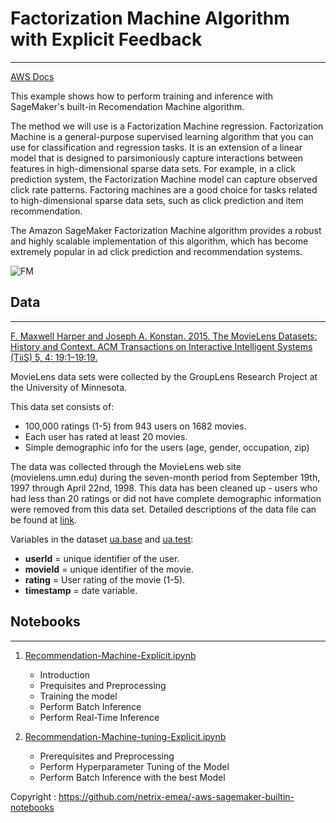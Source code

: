 # Factorization Machine Algorithm with Explicit Feedback #
---
[AWS Docs](https://docs.aws.amazon.com/sagemaker/latest/dg/fact-machines.html)

This example shows how to perform training and inference with SageMaker's built-in Recomendation Machine algorithm.

The method we will use is a Factorization Machine regression. Factorization Machine is a general-purpose supervised learning algorithm that you can use for classification and regression tasks. It is an extension of a linear model that is designed to parsimoniously capture interactions between features in high-dimensional sparse data sets. For example, in a click prediction system, the Factorization Machine model can capture observed click rate patterns. Factoring machines are a good choice for tasks related to high-dimensional sparse data sets, such as click prediction and item recommendation.

The Amazon SageMaker Factorization Machine algorithm provides a robust and highly scalable implementation of this algorithm, which has become extremely popular in ad click prediction and recommendation systems.

![FM](https://cdn-images-1.medium.com/max/1200/1*LIUoxYjroygCiS5UhrMk4w.png)

## Data
---

[F. Maxwell Harper and Joseph A. Konstan. 2015. The MovieLens Datasets: History and Context. ACM Transactions on Interactive Intelligent Systems (TiiS) 5, 4: 19:1–19:19.](https://dl.acm.org/doi/10.1145/2827872)

MovieLens data sets were collected by the GroupLens Research Project at the University of Minnesota.
 
This data set consists of:
* 100,000 ratings (1-5) from 943 users on 1682 movies. 
* Each user has rated at least 20 movies. 
* Simple demographic info for the users (age, gender, occupation, zip)

The data was collected through the MovieLens web site (movielens.umn.edu) during the seven-month period from September 19th, 1997 through April 22nd, 1998. This data has been cleaned up - users who had less than 20 ratings or did not have complete demographic information were removed from this data set. Detailed descriptions of the data file can be found at [link](https://files.grouplens.org/datasets/movielens/ml-100k-README.txt).


Variables in the dataset [ua.base](./ml-100k/ua.base) and [ua.test](./ml-100k/ua.test): 
* **userId** = unique identifier of the user.
* **movieId** = unique identifier of the movie.
* **rating** = User rating of the movie (1-5).
* **timestamp** = date variable.

## Notebooks
---

1. [Recommendation-Machine-Explicit.ipynb](Recommendation-Machine-Explicit.ipynb)
    * Introduction
    * Prequisites and Preprocessing
    * Training the model
    * Perform Batch Inference
    * Perform Real-Time Inference
    
    
2. [Recommendation-Machine-tuning-Explicit.ipynb](Recommendation-Machine-tuning-Explicit.ipynb)
    * Prerequisites and Preprocessing
    * Perform Hyperparameter Tuning of the Model
    * Perform Batch Inference with the best Model
  
Copyright : https://github.com/netrix-emea/-aws-sagemaker-builtin-notebooks
